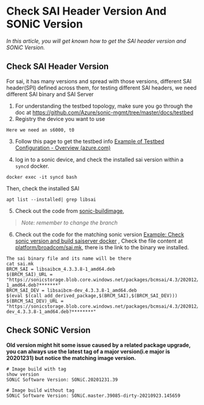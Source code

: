 # Check SAI Header Version And SONiC Version
*In this article, you will get known how to get the SAI header version and SONiC Version.*

## Check SAI Header Version
For sai, it has many versions and spread with those versions, different SAI header(SPI) defined across them, for testing different SAI headers, we need different SAI binary and SAI Server
	
1. For understanding the testbed topology, make sure you go through the doc at 
https://github.com/Azure/sonic-mgmt/tree/master/docs/testbed
2. Registry the device you want to use
```
Here we need an s6000, t0
```
3. Follow this page to get the testbed info 
[Example of Testbed Configuration - Overview (azure.com)](https://github.com/Azure/sonic-mgmt/blob/master/docs/testbed/README.testbed.Example.Config.md)

4. log in to a sonic device, and check the installed sai version within a `syncd` docker.
```
docker exec -it syncd bash
```
Then, check the installed SAI
```
apt list --installed| grep libsai
```
5. Check out the code from [sonic-buildimage](https://github.com/Azure/sonic-buildimage.git), 
> *Note: remember to change the branch*
6. Check out the code for the matching sonic version [Example: Check sonic version and build saiserver docker](CheckVersion.md#check-sonic-version) ,
Check the file content at [platform/broadcom/sai.mk](https://github.com/Azure/sonic-buildimage/blob/master/platform/broadcom/sai.mk), there is the link to the binary we installed.
```
The sai binary file and its name will be there
cat sai.mk
BRCM_SAI = libsaibcm_4.3.3.8-1_amd64.deb
$(BRCM_SAI)_URL = "https://sonicstorage.blob.core.windows.net/packages/bcmsai/4.3/202012/libsaibcm_4.3.3.8-1_amd64.deb?*******"
BRCM_SAI_DEV = libsaibcm-dev_4.3.3.8-1_amd64.deb
$(eval $(call add_derived_package,$(BRCM_SAI),$(BRCM_SAI_DEV)))
$(BRCM_SAI_DEV)_URL = "https://sonicstorage.blob.core.windows.net/packages/bcmsai/4.3/202012/libsaibcm-dev_4.3.3.8-1_amd64.deb?********"
```

## Check SONiC Version

**Old version might hit some issue caused by a related package upgrade, you can always use the latest tag of a major version(i.e major is 20201231) but notice the matching image version.**
   ```
   # Image build with tag
   show version
   SONiC Software Version: SONiC.20201231.39
   ```
   ```
   # Image build without tag
   SONiC Software Version: SONiC.master.39085-dirty-20210923.145659
   ```
